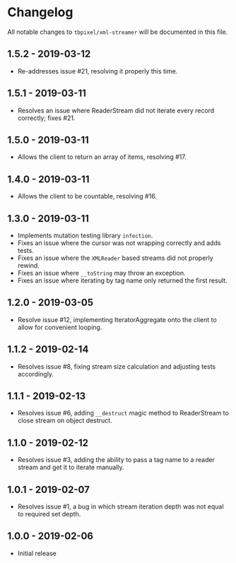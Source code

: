 # Changelog

All notable changes to `tbpixel/xml-streamer` will be documented in this file.

## 1.5.2 - 2019-03-12

- Re-addresses issue #21, resolving it properly this time.

## 1.5.1 - 2019-03-11

- Resolves an issue where ReaderStream did not iterate every record correctly; fixes #21.

## 1.5.0 - 2019-03-11

- Allows the client to return an array of items, resolving #17.

## 1.4.0 - 2019-03-11

- Allows the client to be countable, resolving #16.

## 1.3.0 - 2019-03-11

- Implements mutation testing library `infection`.
- Fixes an issue where the cursor was not wrapping correctly and adds tests.
- Fixes an issue where the `XMLReader` based streams did not properly rewind.
- Fixes an issue where `__toString` may throw an exception.
- Fixes an issue where iterating by tag name only returned the first result.

## 1.2.0 - 2019-03-05

- Resolve issue #12, implementing IteratorAggregate onto the client to allow for convenient looping.

## 1.1.2 - 2019-02-14

- Resolves issue #8, fixing stream size calculation and adjusting tests accordingly.

## 1.1.1 - 2019-02-13

- Resolves issue #6, adding `__destruct` magic method to ReaderStream to close stream on object destruct.

## 1.1.0 - 2019-02-12

- Resolves issue #3, adding the ability to pass a tag name to a reader stream and get it to iterate manually.

## 1.0.1 - 2019-02-07

- Resolves issue #1, a bug in which stream iteration depth was not equal to required set depth.

## 1.0.0 - 2019-02-06

- Initial release
